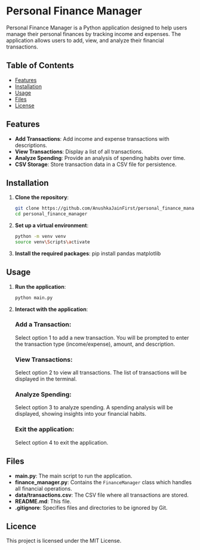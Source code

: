 # Personal Finance Manager

Personal Finance Manager is a Python application designed to help users manage their personal finances by tracking income and expenses. The application allows users to add, view, and analyze their financial transactions.

## Table of Contents

- [Features](#features)
- [Installation](#installation)
- [Usage](#usage)
- [Files](#files)
- [License](#license)

## Features

- **Add Transactions**: Add income and expense transactions with descriptions.
- **View Transactions**: Display a list of all transactions.
- **Analyze Spending**: Provide an analysis of spending habits over time.
- **CSV Storage**: Store transaction data in a CSV file for persistence.

## Installation

1. **Clone the repository**:
   ```bash
   git clone https://github.com/AnushkaJainFirst/personal_finance_manager.git
   cd personal_finance_manager

2. **Set up a virtual environment**:
    ```bash
    python -m venv venv
    source venv\Scripts\activate

3. **Install the required packages**:
    pip install pandas matplotlib

## Usage

1. **Run the application**:
    ```bash
    python main.py

2. **Interact with the application**:

    ### Add a Transaction:
    Select option 1 to add a new transaction. You will be prompted to enter the transaction type (income/expense), amount, and description.

    ### View Transactions:
    Select option 2 to view all transactions. The list of transactions will be displayed in the terminal.

    ### Analyze Spending:
    Select option 3 to analyze spending. A spending analysis will be displayed, showing insights into your financial habits.

    ### Exit the application:
    Select option 4 to exit the application.

## Files

- **main.py**: The main script to run the application.
- **finance_manager.py**: Contains the `FinanceManager` class which handles all financial operations.
- **data/transactions.csv**: The CSV file where all transactions are stored.
- **README.md**: This file.
- **.gitignore**: Specifies files and directories to be ignored by Git.

## Licence
This project is licensed under the MIT License.



